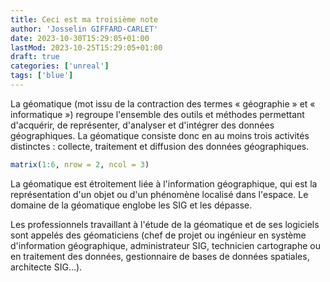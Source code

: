 ```yaml
---
title: Ceci est ma troisième note
author: 'Josselin GIFFARD-CARLET'
date: 2023-10-30T15:29:05+01:00
lastMod: 2023-10-25T15:29:05+01:00
draft: true
categories: ['unreal']
tags: ['blue']
---
```


La géomatique (mot issu de la contraction des termes « géographie » et « informatique ») regroupe l'ensemble des outils et méthodes permettant d'acquérir, de représenter, d'analyser et d'intégrer des données géographiques. La géomatique consiste donc en au moins trois activités distinctes : collecte, traitement et diffusion des données géographiques.

```r
matrix(1:6, nrow = 2, ncol = 3)
```

La géomatique est étroitement liée à l'information géographique, qui est la représentation d'un objet ou d'un phénomène localisé dans l'espace. Le domaine de la géomatique englobe les SIG et les dépasse.

Les professionnels travaillant à l'étude de la géomatique et de ses logiciels sont appelés des géomaticiens (chef de projet ou ingénieur en système d'information géographique, administrateur SIG, technicien cartographe ou en traitement des données, gestionnaire de bases de données spatiales, architecte SIG…). 
